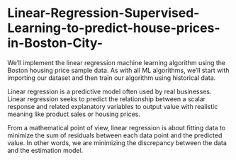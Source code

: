 # Linear-Regression-Supervised-Learning-to-predict-house-prices-in-Boston-City-
We’ll implement the linear regression machine learning algorithm using the Boston housing price sample data. As with all ML algorithms, we’ll start with importing our dataset and then train our algorithm using historical data.

Linear regression is a predictive model often used by real businesses. Linear regression seeks to predict the relationship between a scalar response and related explanatory variables to output value with realistic meaning like product sales or housing prices.

From a mathematical point of view, linear regression is about fitting data to minimize the sum of residuals between each data point and the predicted value. In other words, we are minimizing the discrepancy between the data and the estimation model.

